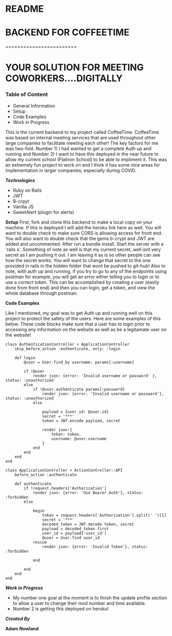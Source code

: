 # README

# BACKEND FOR COFFEETIME
========================

# YOUR SOLUTION FOR MEETING COWORKERS....DIGITALLY


### Table of Content

* General Information
* Setup
* Code Examples
* Work in Progress


This is the current backend to my project called CoffeeTime. CoffeeTime was based on internal meeting services that are used throughout other large companies to facilitate meeting each other! The key factors for me was two-fold. Number 1) I had wanted to get a complete Auth up and running and Number 2) I want to have this deployed in the near future to allow my current school (Flatiron School) to be able to impliment it. This was an extremely fun project to work on and I think it has some nice areas for implementation in larger companies; especially during COVID. 


**_Technologies_**
* Ruby on Rails
* JWT
* B-crpyt
* Vanilla JS
* SweetAlert (plugin for alerts)

**_Setup_**
First, fork and clone this backend to make a local copy on your machine. If this is deployed I will add the heroku link here as well. You will want to double check to make sure CORS is allowing access for front end. You will also want to double check that the gems b-crypt and JWT are added and uncommented. After run a bundle install. Start the server with a 'rails s'. Something of note as well is that my current secret..well isnt very secret as I am pushing it out. I am leaving it as is so other people can see how the secret works. You will want to change that secret to the one provided in rails in the hidden folder that wont be pushed to git-hub! Also to note, with auth up and running, if you try to go to any of the endpoints using postman for example, you will get an error either telling you to login or to use a correct token. This can be accomplished by creating a user (easily done from front end) and then you can login, get a token, and view the whole database through postman.


**Code Examples**

Like I mentioned, my goal was to get Auth up and running well on this project to protect the safety of the users. Here are some examples of this below. These code blocks make sure that a user has to login prior to accessing any information on the website as well as be a legitamate user on the website!


```
class AuthenticationController < ApplicationController
    skip_before_action :authenticate, only: :login

    def login
        @user = User.find_by username: params[:username]

        if !@user
            render json: {error: 'Invalid username or password' }, status: :unauthorized
        else
            if !@user.authenticate params[:password]
                render json: {error: 'Invalid username or password'}, status: :unauthorized
            else

                payload = {user_id: @user.id}
                secret = '***'
                token = JWT.encode payload, secret

                render json:{
                    token: token, 
                    username: @user.username
                }
            end
        end
    end
end

```

```
class ApplicationController < ActionController::API
    before_action :authenticate
    
    def authenticate
        if !request.headers['Authorization']
            render json: {error: 'Use Bearer Auth'}, status: :forbidden
        else

            begin
                token = request.headers['Authorization'].split(' ')[1]
                secret = '***'
                decoded_token = JWT.decode token, secret
                payload = decoded_token.first
                user_id = payload['user_id']
                @user = User.find user_id  
            rescue
                render json: {error: 'Invalid Token'}, status: :forbidden
                
            end

        end
    end
end

```


**_Work in Progress_**

* My number one goal at the moment is to finish the update profile section to allow a user to change their mod number and time available. 
* Number 2 is getting this deployed on heroku! 


**_Created By_**

**Adam Nowland**